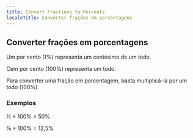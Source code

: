 ```yaml
---
title: Convert Fractions to Percents
localeTitle: Converter frações em porcentagens
---
```

## Converter frações em porcentagens

Um por cento (1%) representa um centésimo de um todo.

Cem por cento (100%) representa um todo.

Para converter uma fração em porcentagem, basta multiplicá-la por um todo (100%).

### Exemplos

½ × 100% = 50%

⅛ × 100% = 12,5%